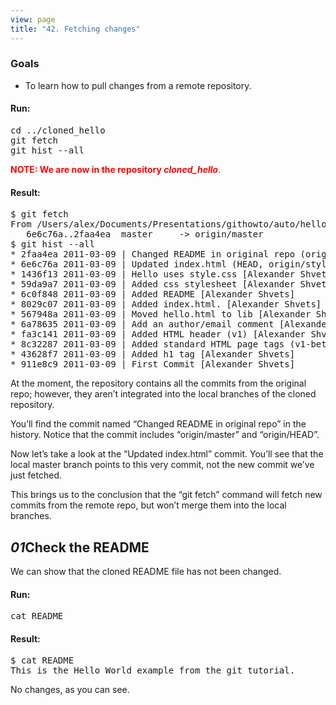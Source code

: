 ```yaml
---
view: page
title: "42. Fetching changes"
---
```


<h3>Goals</h3>

<ul><li>To learn how to pull changes from a remote repository.</li></ul>

<h4 class="h4-pre">Run:</h4>

<pre class="instructions">cd ../cloned_hello
git fetch
git hist --all</pre>

<p style="color:red;"><strong><span class="caps">NOTE</span>: We are now in the repository <em>cloned_hello</em></strong>.</p>

<h4 class="h4-pre">Result:</h4>

<pre class="sample">$ git fetch
From /Users/alex/Documents/Presentations/githowto/auto/hello
   6e6c76a..2faa4ea  master     -&gt; origin/master
$ git hist --all
* 2faa4ea 2011-03-09 | Changed README in original repo (origin/master, origin/HEAD) [Alexander Shvets]
* 6e6c76a 2011-03-09 | Updated index.html (HEAD, origin/style, master) [Alexander Shvets]
* 1436f13 2011-03-09 | Hello uses style.css [Alexander Shvets]
* 59da9a7 2011-03-09 | Added css stylesheet [Alexander Shvets]
* 6c0f848 2011-03-09 | Added README [Alexander Shvets]
* 8029c07 2011-03-09 | Added index.html. [Alexander Shvets]
* 567948a 2011-03-09 | Moved hello.html to lib [Alexander Shvets]
* 6a78635 2011-03-09 | Add an author/email comment [Alexander Shvets]
* fa3c141 2011-03-09 | Added HTML header (v1) [Alexander Shvets]
* 8c32287 2011-03-09 | Added standard HTML page tags (v1-beta) [Alexander Shvets]
* 43628f7 2011-03-09 | Added h1 tag [Alexander Shvets]
* 911e8c9 2011-03-09 | First Commit [Alexander Shvets]</pre>

<p>At the moment, the repository contains all the commits from the original repo; however, they aren&#8217;t integrated into the local branches of the cloned repository.</p>

<p>You&#8217;ll find the commit named &#8220;Changed <span class="caps">README</span> in original repo&#8221; in the history.  Notice that the commit includes &#8220;origin/master&#8221; and &#8220;origin/<span class="caps">HEAD</span>&#8221;.</p>

<p>Now let&#8217;s take a look at the &#8220;Updated index.html&#8221; commit.  You&#8217;ll see that the local master branch points to this very commit, not the new commit we&#8217;ve just fetched.</p>

<p>This brings us to the conclusion that the &#8220;git fetch&#8221; command will fetch new commits from the remote repo, but won&#8217;t merge them into the local branches.</p>

<h2><em>01</em>Check the <span class="caps">README</span></h2>

<p>We can show that the cloned <span class="caps">README</span> file has not been changed.</p>

<h4 class="h4-pre">Run:</h4>

<pre class="instructions">cat README</pre>
<h4 class="h4-pre">Result:</h4>

<pre class="sample">$ cat README
This is the Hello World example from the git tutorial.</pre>

<p>No changes, as you can see.</p>